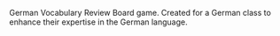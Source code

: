 German Vocabulary Review Board game. Created for a German class to enhance their expertise in the German language.
